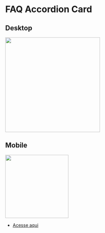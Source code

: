 # FAQ Accordion Card

## Desktop

<img src='https://cdn.discordapp.com/attachments/920032936823238658/935978430204375060/unknown.png' width='300px'>

## Mobile

<img src='https://cdn.discordapp.com/attachments/920032936823238658/935979282910564422/unknown.png' width='200px'>

- [Acesse aqui](https://eduardohoths.github.io/front-end-mentor/faq-accordion-card/)